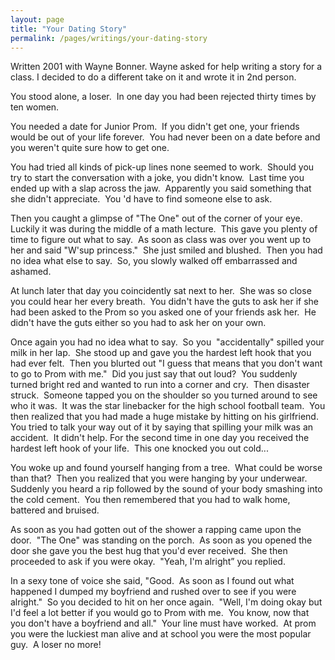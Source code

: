 ```yaml
---
layout: page
title: "Your Dating Story"
permalink: /pages/writings/your-dating-story
---
```

<!-- wp:paragraph {"textColor":"very-dark-gray","backgroundColor":"very-light-gray","fontSize":"small"} -->
<p class="has-text-color has-background has-small-font-size has-very-dark-gray-color has-very-light-gray-background-color">Written 2001 with Wayne Bonner. Wayne asked for help writing a story for a class. I decided to do a different take on it and wrote it in 2nd person.</p>
<!-- /wp:paragraph -->

<!-- wp:paragraph -->
<p>You stood alone, a loser.  In one day you had been rejected thirty times by ten women.</p>
<!-- /wp:paragraph -->

<!-- wp:paragraph -->
<p>You needed a date for Junior Prom.  If you didn't get one, your friends would be out of your life forever.  You had never been on a date before and you weren't quite sure how to get one. </p>
<!-- /wp:paragraph -->

<!-- wp:paragraph -->
<p>You had tried all kinds of pick-up lines none seemed to work.  Should you try to start the conversation with a joke, you didn't know.  Last time you ended up with a slap across the jaw.  Apparently you said something that she didn't appreciate.  You 'd have to find someone else to ask.</p>
<!-- /wp:paragraph -->

<!-- wp:paragraph -->
<p>Then you caught a glimpse of "The One" out of the corner of your eye.  Luckily it was during the middle of a math lecture.  This gave you plenty of time to figure out what to say.  As soon as class was over you went up to her and said "W'sup princess."  She just smiled and blushed.  Then you had no idea what else to say.  So, you slowly walked off embarrassed and ashamed.  </p>
<!-- /wp:paragraph -->

<!-- wp:paragraph -->
<p>At lunch later that day you coincidently sat next to her.  She was so close you could hear her every breath.  You didn't have the guts to ask her if she had been asked to the Prom so you asked one of your friends ask her.  He didn't have the guts either so you had to ask her on your own.</p>
<!-- /wp:paragraph -->

<!-- wp:paragraph -->
<p>Once again you had no idea what to say.  So you  "accidentally" spilled your milk in her lap.  She stood up and gave you the hardest left hook that you had ever felt.  Then you blurted out "I guess that means that you don't want to go to Prom with me."  Did you just say that out loud?  You suddenly turned bright red and wanted to run into a corner and cry.  Then disaster struck.  Someone tapped you on the shoulder so you turned around to see who it was.  It was the star linebacker for the high school football team.  You then realized that you had made a huge mistake by hitting on his girlfriend.  You tried to talk your way out of it by saying that spilling your milk was an accident.  It didn't help. For the second time in one day you received the hardest left hook of your life.  This one knocked you out cold...</p>
<!-- /wp:paragraph -->

<!-- wp:paragraph -->
<p>You woke up and found yourself hanging from a tree.  What could be worse than that?  Then you realized that you were hanging by your underwear.  Suddenly you heard a rip followed by the sound of your body smashing into the cold cement.  You then remembered that you had to walk home, battered and bruised.</p>
<!-- /wp:paragraph -->

<!-- wp:paragraph -->
<p>As soon as you had gotten out of the shower a rapping came upon the door.  "The One" was standing on the porch.  As soon as you opened the door she gave you the best hug that you'd ever received.  She then proceeded to ask if you were okay.  "Yeah, I'm alright” you replied.</p>
<!-- /wp:paragraph -->

<!-- wp:paragraph -->
<p>In a sexy tone of voice she said, "Good.  As soon as I found out what happened I dumped my boyfriend and rushed over to see if you were alright."  So you decided to hit on her once again.  "Well, I'm doing okay but I'd feel a lot better if you would go to Prom with me.  You know, now that you don't have a boyfriend and all."  Your line must have worked.  At prom you were the luckiest man alive and at school you were the most popular guy.  A loser no more! </p>
<!-- /wp:paragraph -->
